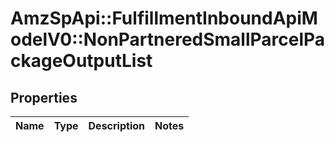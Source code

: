 # AmzSpApi::FulfillmentInboundApiModelV0::NonPartneredSmallParcelPackageOutputList

## Properties
Name | Type | Description | Notes
------------ | ------------- | ------------- | -------------

